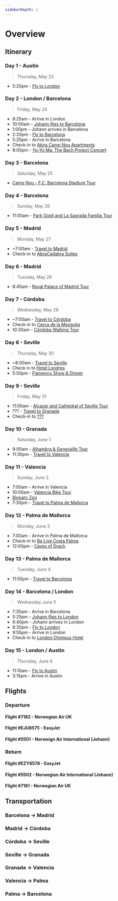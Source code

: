 ```yaml
---
sidebarDepth: 1
---
```


# Overview

## Itinerary

### Day 1 - Austin

> Thursday, May 23

* 5:20pm - [Fly to London](/overview/#flight-7182-norwegian-air-uk)

### Day 2 - London / Barcelona

> Friday, May 24

* 8:25am - Arrive in London
* 10:00am - [Johann flies to Barcelona](/overview/#flight-5501-norweign-air-international-johann)
* 1:00pm - Johann arrives in Barcelona
* 2:20pm - [Fly to Barcelona](/overview/#departure)
* 5:25pm - Arrive in Barcelona
* Check-in to [Akira Camp Nou Apartments](/cities/#stay)
* 8:00pm - [Yo-Yo Ma: The Bach Project Concert](/cities/#yo-yo-ma-the-bach-project-bach-s-six-cello-suites)

### Day 3 - Barcelona

> Saturday, May 25

* [Camp Nou - F.C. Barcelona Stadium Tour](/cities/#camp-nou-f-c-barcelona-stadium-tour)

### Day 4 - Barcelona

> Sunday, May 26

* 11:00am - [Park Güell and La Sagrada Familia Tour](/cities/#park-guell-and-la-sagrada-familia-tour)

### Day 5 - Madrid

> Monday, May 27

* ~7:00am - [Travel to Madrid](/overview/#barcelona-→-madrid)
* Check-in to [AbraCadabra Suites](/cities/#stay-2)

### Day 6 - Madrid

> Tuesday, May 28

* 8:45am - [Royal Palace of Madrid Tour](/cities/#royal-palace-of-madrid-tour)

### Day 7 - Córdoba

> Wednesday, May 29

* ~7:00am - [Travel to Córdoba](/overview/#madrid-→-cordoba)
* Check-in to [Cerca de la Mezquita](/cities/#stay-3)
* 10:30am - [Córdoba Walking Tour](/cities/#cordoba-walking-tour)

### Day 8 - Seville

> Thursday, May 30

* ~8:00am - [Travel to Seville](/overview/#cordoba-→-seville)
* Check in to [Hotel Londres](/cities/#stay-4)
* 5:50pm - [Flamenco Show & Dinner](/cities/#flamenco-show-dinner)

### Day 9 - Seville

> Friday, May 31

* 11:00am - [Alcazar and Cathedral of Seville Tour](/cities/#alcazar-and-cathedral-of-seville-tour)
* ??? - [Travel to Granada](/overview/#seville-→-granada)
* Check-in to [???](/cities/#stay-5)

### Day 10 - Granada

> Saturday, June 1

* 9:00am - [Alhambra & Generalife Tour](/cities/#alhambra-generalife-tour)
* 11:30pm - [Travel to Valencia](/overview/#granada-→-valencia)

### Day 11 - Valencia

> Sunday, June 2

* 7:00am - Arrive in Valencia
* 10:00am - [Valencia Bike Tour](/cities/#valencia-bike-tour)
* [Bioparc Zoo](/cities/#bioparc-zoo)
* 7:30pm - [Travel to Palma de Mallorca](/overview/#valencia-→-palma)

### Day 12 - Palma de Mallorca

> Monday, June 3

* 7:00am - Arrive in Palma de Mallorca
* Check-in to [Be Live Costa Palma](/cities/#be-live-costa-palma)
* 12:00pm - [Caves of Drach](/cities/#caves-of-drach)

### Day 13 - Palma de Mallorca

> Tuesday, June 4

* 11:55pm - [Travel to Barcelona](/overview/#palma-→-barcelona)

### Day 14 - Barcelona / London

> Wednesday June 5

* 7:30am - Arrive in Barcelona
* 5:25pm - [Johann flies to London](/overview/#flight-5502-norwegian-air-international-johann)
* 6:40pm - Johann arrives in London
* 8:30pm - [Fly to London](/overview/#flight-ezy8578-easyjet)
* 9:55pm - Arrive in London
* Check-in to [London Olympus Hotel](/cities/#stay-8)

### Day 15 - London / Austin

> Thursday, June 6

* 11:10am - [Fly to Austin](/overview/#flight-7181-norwegian-air-uk)
* 3:15pm - Arrive in Austin

## Flights

### Departure

#### Flight #7182 - Norwegian Air UK

#### Flight #EJU8575 - EasyJet

#### Flight #5501 - Norweign Air International (Johann)

### Return

#### Flight #EZY8578 - EasyJet

#### Flight #5502 - Norwegian Air International (Johann)

#### Flight #7181 - Norwegian Air UK

## Transportation

### Barcelona → Madrid

### Madrid → Córdoba

### Córdoba → Seville

### Seville → Granada

### Granada → Valencia

### Valencia → Palma

### Palma → Barcelona